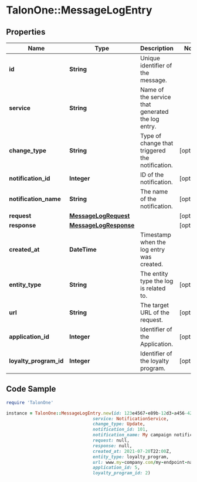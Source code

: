 # TalonOne::MessageLogEntry

## Properties

Name | Type | Description | Notes
------------ | ------------- | ------------- | -------------
**id** | **String** | Unique identifier of the message. | 
**service** | **String** | Name of the service that generated the log entry. | 
**change_type** | **String** | Type of change that triggered the notification. | [optional] 
**notification_id** | **Integer** | ID of the notification. | [optional] 
**notification_name** | **String** | The name of the notification. | [optional] 
**request** | [**MessageLogRequest**](MessageLogRequest.md) |  | [optional] 
**response** | [**MessageLogResponse**](MessageLogResponse.md) |  | [optional] 
**created_at** | **DateTime** | Timestamp when the log entry was created. | 
**entity_type** | **String** | The entity type the log is related to.  | [optional] 
**url** | **String** | The target URL of the request. | [optional] 
**application_id** | **Integer** | Identifier of the Application. | [optional] 
**loyalty_program_id** | **Integer** | Identifier of the loyalty program. | [optional] 

## Code Sample

```ruby
require 'TalonOne'

instance = TalonOne::MessageLogEntry.new(id: 123e4567-e89b-12d3-a456-426614174000,
                                 service: NotificationService,
                                 change_type: Update,
                                 notification_id: 101,
                                 notification_name: My campaign notification,
                                 request: null,
                                 response: null,
                                 created_at: 2021-07-20T22:00Z,
                                 entity_type: loyalty_program,
                                 url: www.my-company.com/my-endpoint-name,
                                 application_id: 5,
                                 loyalty_program_id: 2)
```


